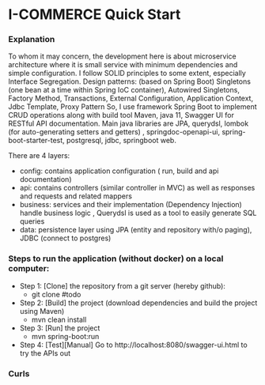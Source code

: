 # I-COMMERCE Quick Start

### Explanation
 To whom it may concern, the development here is about microservice architecture where it is small service with minimum 
 dependencies and simple configuration. I follow SOLID principles to some extent, especially Interface Segregation.
Design patterns: (based on Spring Boot) Singletons (one bean at a time within Spring IoC container), Autowired Singletons,
 Factory Method, Transactions, External Configuration, Application Context, Jdbc Template, Proxy Pattern
 So, I use framework Spring Boot to implement CRUD operations along with build tool Maven, 
 java 11, Swagger UI for RESTful API documentation. Main java libraries are JPA, querydsl, lombok (for auto-generating setters and getters) , springdoc-openapi-ui, 
 spring-boot-starter-test, postgresql, jdbc, springboot web.
  
 
 There are 4 layers:
- config: contains application configuration ( run, build and api documentation)
- api: contains controllers (similar controller in MVC) as well as responses and requests and related mappers
- business: services and their implementation (Dependency Injection) handle business logic , Querydsl is used as a tool 
  to easily generate SQL queries
- data: persistence layer using JPA (entity and repository with/o paging), JDBC (connect to postgres)


### Steps to run the application (without docker) on a local computer:
  * Step 1: [Clone] the repository from a git server (hereby github):
    - git clone #todo
  * Step 2: [Build] the project (download dependencies and build the project using Maven)
    - mvn clean install
  * Step 3: [Run] the project
    - mvn spring-boot:run
  * Step 4: [Test][Manual] Go to http://localhost:8080/swagger-ui.html to try the APIs out 
    
### Curls